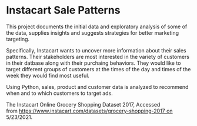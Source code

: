 # Instacart Sale Patterns

This project documents the initial data and exploratory analysis of some of the data, supplies insights and suggests strategies for better marketing targeting.

Specifically, Instacart wants to uncover more information about their sales patterns. Their stakeholders are most interested in the variety of customers in their datbase along with their purchaing behaviors.  They would like to target different groups of customers at the times of the day and times of the week they would find most useful.

Using Python, sales, product and customer data is analyzed to recommend when and to which customers to target ads.

The Instacart Online Grocery Shopping Dataset 2017, Accessed from https://www.instacart.com/datasets/grocery-shopping-2017 on 5/23/2021.


